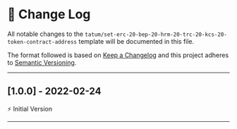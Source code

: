 # 📣 Change Log
All notable changes to the `tatum/set-erc-20-bep-20-hrm-20-trc-20-kcs-20-token-contract-address` template will be documented in this file.

The format followed is based on [Keep a Changelog](http://keepachangelog.com/) and this project adheres to [Semantic Versioning](http://semver.org/).

---
 
## [1.0.0] - 2022-02-24
 
⚡️ Initial Version
 
---
